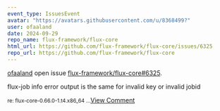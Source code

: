 ```yaml
---
event_type: IssuesEvent
avatar: "https://avatars.githubusercontent.com/u/8368499?"
user: ofaaland
date: 2024-09-29
repo_name: flux-framework/flux-core
html_url: https://github.com/flux-framework/flux-core/issues/6325
repo_url: https://github.com/flux-framework/flux-core
---
```


<a href='https://github.com/ofaaland' target='_blank'>ofaaland</a> open issue <a href='https://github.com/flux-framework/flux-core/issues/6325' target='_blank'>flux-framework/flux-core#6325</a>.

<p>flux-job info error output is the same for invalid key or invalid jobid</p><small>re: flux-core-0.66.0-1.t4.x86_64...</small><a href='https://github.com/flux-framework/flux-core/issues/6325' target='_blank'>View Comment</a>